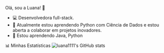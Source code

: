 Olá, sou a Luana! 👋

- 💻 Desenvolvedora full-stack. 
- 🔎 Atualmente estou aprendendo Python com Ciência de Dados e estou aberta a colaborar em projetos inovadores.
- 🌱 Estou aprendendo Java, Python

📊 Minhas Estatísticas
![luana1111's GitHub stats](https://github-readme-stats.vercel.app/api?username=luana1111&show_icons=true&theme=radical)
